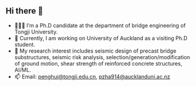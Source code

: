 ## Hi there 👋
- 👩🏻‍🦱 I’m a Ph.D candidate at the department of bridge engineering of Tongji University.
- 🏢 Currently, I am working on University of Auckland as a visiting Ph.D student.
- 🌱 My research interest includes seismic design of precast bridge substructures, seismic risk analysis, selection/generation/modification of ground motion, shear strength of reinforced concrete structures, AI/ML.
- 📫 Email: penghui@tongji.edu.cn, pzha914@aucklanduni.ac.nz

